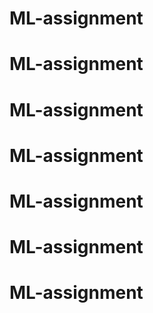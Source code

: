 # ML-assignment
# ML-assignment
# ML-assignment
# ML-assignment
# ML-assignment
# ML-assignment
# ML-assignment
